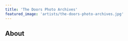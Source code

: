 ```yaml
---
title: 'The Doors Photo Archives'
featured_image: 'artists/the-doors-photo-archives.jpg'
---
```


## About



